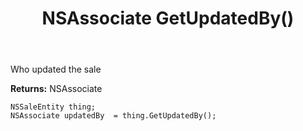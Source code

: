 ﻿---
uid: crmscript_ref_NSSaleEntity_GetUpdatedBy
title: NSAssociate GetUpdatedBy()
intellisense: NSSaleEntity.GetUpdatedBy
keywords: NSSaleEntity, GetUpdatedBy
so.topic: reference
---

Who updated the sale

**Returns:** NSAssociate


```crmscript
NSSaleEntity thing;
NSAssociate updatedBy  = thing.GetUpdatedBy();
```


